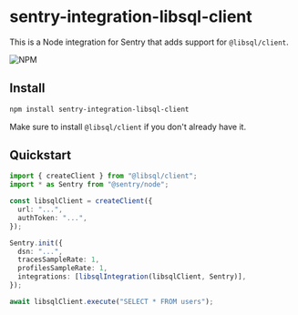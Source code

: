 # sentry-integration-libsql-client

This is a Node integration for Sentry that adds support for `@libsql/client`.

![NPM](https://img.shields.io/npm/v/sentry-integration-libsql-client)

## Install

```bash
npm install sentry-integration-libsql-client
```

Make sure to install `@libsql/client` if you don't already have it.

## Quickstart

```ts
import { createClient } from "@libsql/client";
import * as Sentry from "@sentry/node";

const libsqlClient = createClient({
  url: "...",
  authToken: "...",
});

Sentry.init({
  dsn: "...",
  tracesSampleRate: 1,
  profilesSampleRate: 1,
  integrations: [libsqlIntegration(libsqlClient, Sentry)],
});

await libsqlClient.execute("SELECT * FROM users");
```
